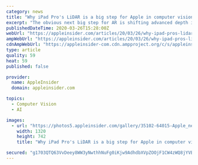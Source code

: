```yaml
---
category: news
title: "Why iPad Pro's LiDAR is a big step for Apple in computer vision and AR"
excerpt: "The obvious next big step for AR is shifting advanced depth imaging sensors to display computer-generated graphics on a lens you look through ... All of these things add up to a strategy closely aligned with Apple's strategic vision for computational photography, Visual Inertial Odometry, and SLAM (Simultaneous Localization And Mapping ..."
publishedDateTime: 2020-03-26T15:28:00Z
webUrl: "https://appleinsider.com/articles/20/03/26/why-ipad-pros-lidar-is-a-big-step-for-apple-in-computer-vision-and-ar"
ampWebUrl: "https://appleinsider.com/articles/20/03/26/why-ipad-pros-lidar-is-a-big-step-for-apple-in-computer-vision-and-ar/amp/"
cdnAmpWebUrl: "https://appleinsider-com.cdn.ampproject.org/c/s/appleinsider.com/articles/20/03/26/why-ipad-pros-lidar-is-a-big-step-for-apple-in-computer-vision-and-ar/amp/"
type: article
quality: 59
heat: 59
published: false

provider:
  name: AppleInsider
  domain: appleinsider.com

topics:
  - Computer Vision
  - AI

images:
  - url: "https://photos5.appleinsider.com/gallery/35102-64015-Apple_new-iPad-Pro-AR-screen-2_03182020-xl.jpg"
    width: 1320
    height: 742
    title: "Why iPad Pro's LiDAR is a big step for Apple in computer vision and AR"

secured: "g1703QTQ63VvDeey8WW3yNwthhNuFg0iKjw9AdhdbXVpZOOjF1CW4zWQ8jYVBd2Zw2cdSMygnMznnRkocNONlgcJnLNfZGEQ9RUS59WvnBw5AbYbyx1OAP+zCzzXYdikQ1efTI/ETExntZ7bOZ8+F2xjppRUcjOlS9DJueRelpQH0sy0itHwt44QOX0UVyL2XTvLaGV93LgND1rKOZY0ae0RCf2loRURBVc6BZFSN5loptsGgzEj7T2ynMetP0looCi6wKRwT/ZX6TfTkZI32z+IJA2k85Ng1xx3OCBnk4oCZxzv5ymqxmsGeQpbhX7N;YA8ya77lukuwOCDRhX3g5A=="
---
```


